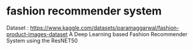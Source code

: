# fashion recommender system
Dataset : https://www.kaggle.com/datasets/paramaggarwal/fashion-product-images-dataset
A Deep Learning based Fashion Recommender System using the ResNET50

